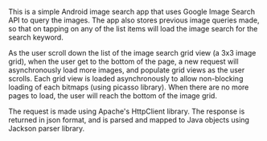 This is a simple Android image search app that uses Google Image Search API to query the images.
The app also stores previous image queries made, so that on tapping on any of the list items will load the image search for the search keyword.

As the user scroll down the list of the image search grid view (a 3x3 image grid), when the user get to the bottom of the page, a new request will asynchronously load more images, and populate grid views as the user scrolls.
Each grid view is loaded asynchronously to allow non-blocking loading of each bitmaps (using picasso library).
When there are no more pages to load, the user will reach the bottom of the image grid.

The request is made using Apache's HttpClient library. The response is returned in json format, and is parsed and mapped to Java objects using Jackson parser library.